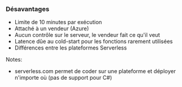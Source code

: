 ### Désavantages
- Limite de 10 minutes par exécution
- Attaché à un vendeur (Azure)
- Aucun contrôle sur le serveur, le vendeur fait ce qu'il veut
- Latence dûe au cold-start pour les fonctions rarement utilisées
- Différences entre les plateformes Serverless

Notes:
- serverless.com permet de coder sur une plateforme et déployer n'importe où (pas de support pour C#)
